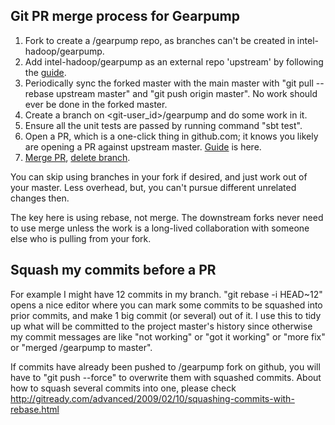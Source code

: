 Git PR merge process for Gearpump
------------------------------------

1. Fork to create a <git-user-id>/gearpump repo, as branches can't be created in intel-hadoop/gearpump.
2. Add intel-hadoop/gearpump as an external repo 'upstream' by following the [guide](https://help.github.com/articles/configuring-a-remote-for-a-fork/).
3. Periodically sync the forked master with the main master with "git pull --rebase upstream master"
 and "git push origin master". No work should ever be done in the forked master.
4. Create a branch on <git-user_id>/gearpump and do some work in it.
5. Ensure all the unit tests are passed by running command "sbt test".
6. Open a PR, which is a one-click thing in github.com; it knows you likely are opening a PR against upstream master. [Guide](https://help.github.com/articles/creating-a-pull-request) is here.
7. [Merge PR](https://help.github.com/articles/merging-a-pull-request), [delete branch](https://help.github.com/articles/deleting-unused-branches).

You can skip using branches in your fork if desired, and just work out
of your master. Less overhead, but, you can't pursue different
unrelated changes then.

The key here is using rebase, not merge. The downstream forks never
need to use merge unless the work is a long-lived collaboration with
someone else who is pulling from your fork.

Squash my commits before a PR
------------------------------

For example I might have 12 commits in my branch. "git rebase -i
HEAD~12" opens a nice editor where you can mark some commits to be
squashed into prior commits, and make 1 big commit (or several) out of
it. I use this to tidy up what will be committed to the project
master's history since otherwise my commit messages are like "not
working" or "got it working" or "more fix" or "merged <git-user-id>/gearpump to master".

If commits have already been pushed to <git-user-id>/gearpump fork on github, you will have to
"git push --force" to overwrite them with squashed commits.
About how to squash several commits into one, please check http://gitready.com/advanced/2009/02/10/squashing-commits-with-rebase.html
